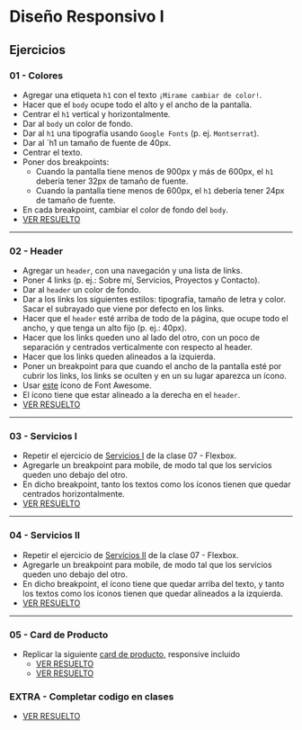 # Diseño Responsivo I

## Ejercicios

### 01 - Colores

- Agregar una etiqueta `h1` con el texto `¡Mirame cambiar de color!`.
- Hacer que el `body` ocupe todo el alto y el ancho de la pantalla.
- Centrar el `h1` vertical y horizontalmente.
- Dar al `body` un color de fondo.
- Dar al `h1` una tipografía usando `Google Fonts` (p. ej. `Montserrat`).
- Dar al `h1 un tamaño de fuente de 40px.
- Centrar el texto.
- Poner dos breakpoints:
  - Cuando la pantalla tiene menos de 900px y más de 600px, el `h1` debería tener 32px de tamaño de fuente.
  - Cuando la pantalla tiene menos de 600px, el `h1` debería tener 24px de tamaño de fuente.
- En cada breakpoint, cambiar el color de fondo del `body`.
- [VER RESUELTO](https://magamahe.github.io/TRABAJOS_ADA/FRONTEND_/MODULO_2/CLASE_8/ejercicio_01/index.html) 
---

### 02 - Header

- Agregar un `header`, con una navegación y una lista de links.
- Poner 4 links (p. ej.: Sobre mí, Servicios, Proyectos y Contacto).
- Dar al `header` un color de fondo.
- Dar a los links los siguientes estilos: tipografía, tamaño de letra y color. Sacar el subrayado que viene por defecto en los links.
- Hacer que el `header` esté arriba de todo de la página, que ocupe todo el ancho, y que tenga un alto fijo (p. ej.: 40px).
- Hacer que los links queden uno al lado del otro, con un poco de separación y centrados verticalmente con respecto al header.
- Hacer que los links queden alineados a la izquierda.
- Poner un breakpoint para que cuando el ancho de la pantalla esté por cubrir los links, los links se oculten y en un su lugar aparezca un ícono.
- Usar [este](https://fontawesome.com/icons/bars?style=solid) ícono de Font Awesome.
- El ícono tiene que estar alineado a la derecha en el `header`.
- [VER RESUELTO](https://magamahe.github.io/TRABAJOS_ADA/FRONTEND_/MODULO_2/CLASE_8/ejercicio_02/index.html) 
---

### 03 - Servicios I

- Repetir el ejercicio de [Servicios I](https://1exqr.csb.app/) de la clase 07 - Flexbox.
- Agregarle un breakpoint para mobile, de modo tal que los servicios queden uno debajo del otro.
- En dicho breakpoint, tanto los textos como los íconos tienen que quedar centrados horizontalmente.
- [VER RESUELTO](https://magamahe.github.io/TRABAJOS_ADA/FRONTEND_/MODULO_2/CLASE_8/ejercicio_03/index.html) 
---

### 04 - Servicios II

- Repetir el ejercicio de [Servicios II](https://m403i.csb.app/) de la clase 07 - Flexbox.
- Agregarle un breakpoint para mobile, de modo tal que los servicios queden uno debajo del otro.
- En dicho breakpoint, el ícono tiene que quedar arriba del texto, y tanto los textos como los íconos tienen que quedar alineados a la izquierda.
- [VER RESUELTO](https://magamahe.github.io/TRABAJOS_ADA/FRONTEND_/MODULO_2/CLASE_8/ejercicio_04/index.html) 
---

### 05 - Card de Producto

- Replicar la siguiente [card de producto](https://mnyo0.csb.app/), responsive incluido
  - [VER RESUELTO](https://magamahe.github.io/TRABAJOS_ADA/FRONTEND_/MODULO_2/CLASE_8/ejercicio_05/index.html) 
  - [VER RESUELTO](https://magamahe.github.io/TRABAJOS_ADA/FRONTEND_/MODULO_2/CLASE_8/ejercicio_051/index.html) 


### EXTRA - Completar codigo en clases
- [VER RESUELTO](https://magamahe.github.io/TRABAJOS_ADA/FRONTEND_/MODULO_2/CLASE_8/TRABAJO_EXTRA/index.html)

